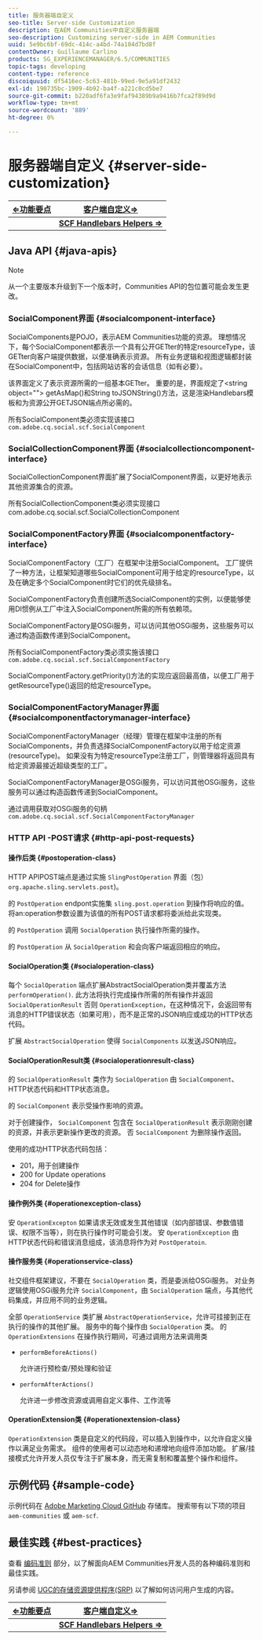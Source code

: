 ```yaml
---
title: 服务器端自定义
seo-title: Server-side Customization
description: 在AEM Communities中自定义服务器端
seo-description: Customizing server-side in AEM Communities
uuid: 5e9bc6bf-69dc-414c-a4bd-74a104d7bd8f
contentOwner: Guillaume Carlino
products: SG_EXPERIENCEMANAGER/6.5/COMMUNITIES
topic-tags: developing
content-type: reference
discoiquuid: df5416ec-5c63-481b-99ed-9e5a91df2432
exl-id: 190735bc-1909-4b92-ba4f-a221c0cd5be7
source-git-commit: b220adf6fa3e9faf94389b9a9416b7fca2f89d9d
workflow-type: tm+mt
source-wordcount: '889'
ht-degree: 0%

---
```


# 服务器端自定义 {#server-side-customization}

| **[⇐功能要点](essentials.md)** | **[客户端自定义⇒](client-customize.md)** |
|---|---|
|  | **[SCF Handlebars Helpers ⇒](handlebars-helpers.md)** |

## Java API {#java-apis}

>[!NOTE]
>
>从一个主要版本升级到下一个版本时，Communities API的包位置可能会发生更改。

### SocialComponent界面 {#socialcomponent-interface}

SocialComponents是POJO，表示AEM Communities功能的资源。 理想情况下，每个SocialComponent都表示一个具有公开GETter的特定resourceType，该GETter向客户端提供数据，以便准确表示资源。 所有业务逻辑和视图逻辑都封装在SocialComponent中，包括网站访客的会话信息（如有必要）。

该界面定义了表示资源所需的一组基本GETter。 重要的是，界面规定了&lt;string object=&quot;&quot;> getAsMap()和String toJSONString()方法，这是渲染Handlebars模板和为资源公开GETJSON端点所必需的。

所有SocialComponent类必须实现该接口 `com.adobe.cq.social.scf.SocialComponent`

### SocialCollectionComponent界面 {#socialcollectioncomponent-interface}

SocialCollectionComponent界面扩展了SocialComponent界面，以更好地表示其他资源集合的资源。

所有SocialCollectionComponent类必须实现接口com.adobe.cq.social.scf.SocialCollectionComponent

### SocialComponentFactory界面 {#socialcomponentfactory-interface}

SocialComponentFactory（工厂）在框架中注册SocialComponent。 工厂提供了一种方法，让框架知道哪些SocialComponent可用于给定的resourceType，以及在确定多个SocialComponent时它们的优先级排名。

SocialComponentFactory负责创建所选SocialComponent的实例，以便能够使用DI惯例从工厂中注入SocialComponent所需的所有依赖项。

SocialComponentFactory是OSGi服务，可以访问其他OSGi服务，这些服务可以通过构造函数传递到SocialComponent。

所有SocialComponentFactory类必须实施该接口 `com.adobe.cq.social.scf.SocialComponentFactory`

SocialComponentFactory.getPriority()方法的实现应返回最高值，以便工厂用于getResourceType()返回的给定resourceType。

### SocialComponentFactoryManager界面 {#socialcomponentfactorymanager-interface}

SocialComponentFactoryManager（经理）管理在框架中注册的所有SocialComponents，并负责选择SocialComponentFactory以用于给定资源(resourceType)。 如果没有为特定resourceType注册工厂，则管理器将返回具有给定资源最接近超级类型的工厂。

SocialComponentFactoryManager是OSGi服务，可以访问其他OSGi服务，这些服务可以通过构造函数传递到SocialComponent。

通过调用获取对OSGi服务的句柄 `com.adobe.cq.social.scf.SocialComponentFactoryManager`

### HTTP API -POST请求 {#http-api-post-requests}

#### 操作后类 {#postoperation-class}

HTTP APIPOST端点是通过实施 `SlingPostOperation` 界面（包） `org.apache.sling.servlets.post`)。

的 `PostOperation` endpont实施集 `sling.post.operation` 到操作将响应的值。 将an:operation参数设置为该值的所有POST请求都将委派给此实现类。

的 `PostOperation` 调用 `SocialOperation` 执行操作所需的操作。

的 `PostOperation` 从 `SocialOperation` 和会向客户端返回相应的响应。

#### SocialOperation类 {#socialoperation-class}

每个 `SocialOperation` 端点扩展AbstractSocialOperation类并覆盖方法 `performOperation()`. 此方法将执行完成操作所需的所有操作并返回 `SocialOperationResult` 否则 `OperationException`，在这种情况下，会返回带有消息的HTTP错误状态（如果可用），而不是正常的JSON响应或成功的HTTP状态代码。

扩展 `AbstractSocialOperation` 使得 `SocialComponents` 以发送JSON响应。

#### SocialOperationResult类 {#socialoperationresult-class}

的 `SocialOperationResult` 类作为 `SocialOperation` 由 `SocialComponent`、 HTTP状态代码和HTTP状态消息。

的 `SocialComponent` 表示受操作影响的资源。

对于创建操作， `SocialComponent` 包含在 `SocialOperationResult` 表示刚刚创建的资源，并表示更新操作更改的资源。 否 `SocialComponent` 为删除操作返回。

使用的成功HTTP状态代码包括：

* 201，用于创建操作
* 200 for Update operations
* 204 for Delete操作

#### 操作例外类 {#operationexception-class}

安 `OperationExcepton` 如果请求无效或发生其他错误（如内部错误、参数值错误、权限不当等），则在执行操作时可能会引发。 安 `OperationException` 由HTTP状态代码和错误消息组成，该消息将作为对 `PostOperatoin`.

#### 操作服务类 {#operationservice-class}

社交组件框架建议，不要在 `SocialOperation` 类，而是委派给OSGi服务。 对业务逻辑使用OSGi服务允许 `SocialComponent`，由 `SocialOperation` 端点，与其他代码集成，并应用不同的业务逻辑。

全部 `OperationService` 类扩展 `AbstractOperationService`，允许可挂接到正在执行的操作的其他扩展。 服务中的每个操作由 `SocialOperation` 类。 的 `OperationExtensions` 在操作执行期间，可通过调用方法来调用类

* `performBeforeActions()`

   允许进行预检查/预处理和验证
* `performAfterActions()`

   允许进一步修改资源或调用自定义事件、工作流等

#### OperationExtension类 {#operationextension-class}

`OperationExtension` 类是自定义的代码段，可以插入到操作中，以允许自定义操作以满足业务需求。 组件的使用者可以动态地和递增地向组件添加功能。 扩展/挂接模式允许开发人员仅专注于扩展本身，而无需复制和覆盖整个操作和组件。

## 示例代码 {#sample-code}

示例代码在 [Adobe Marketing Cloud GitHub](https://github.com/Adobe-Marketing-Cloud) 存储库。 搜索带有以下项的项目 `aem-communities` 或 `aem-scf`.

## 最佳实践 {#best-practices}

查看 [编码准则](code-guide.md) 部分，以了解面向AEM Communities开发人员的各种编码准则和最佳实践。

另请参阅 [UGC的存储资源提供程序(SRP)](srp.md) 以了解如何访问用户生成的内容。

| **[⇐功能要点](essentials.md)** | **[客户端自定义⇒](client-customize.md)** |
|---|---|
|  | **[SCF Handlebars Helpers ⇒](handlebars-helpers.md)** |
